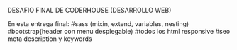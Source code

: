 DESAFIO FINAL DE CODERHOUSE (DESARROLLO WEB)

En esta entrega final:
#sass (mixin, extend, variables, nesting)
#bootstrap(header con menu desplegable)
#todos los html responsive
#seo meta description y keywords
